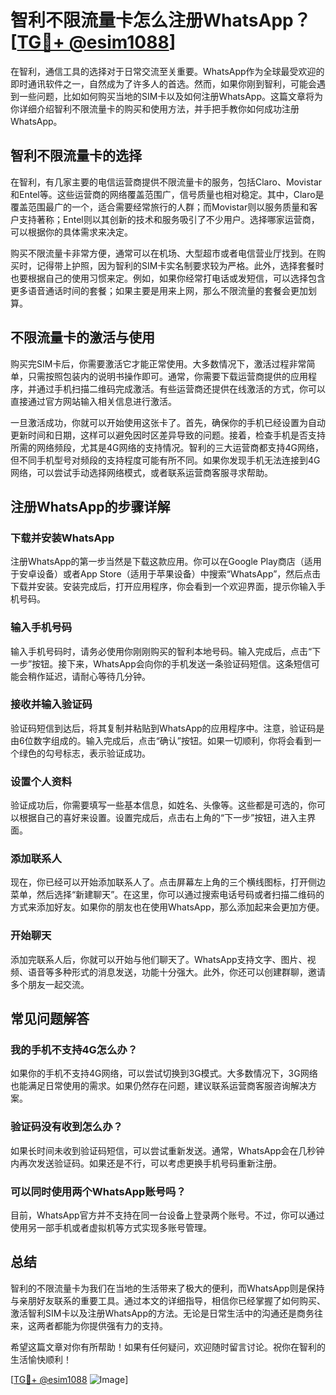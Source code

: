 # 智利不限流量卡怎么注册WhatsApp？[[TG💪+ @esim1088](https://t.me/s/esim1088)]

在智利，通信工具的选择对于日常交流至关重要。WhatsApp作为全球最受欢迎的即时通讯软件之一，自然成为了许多人的首选。然而，如果你刚到智利，可能会遇到一些问题，比如如何购买当地的SIM卡以及如何注册WhatsApp。这篇文章将为你详细介绍智利不限流量卡的购买和使用方法，并手把手教你如何成功注册WhatsApp。

## 智利不限流量卡的选择

在智利，有几家主要的电信运营商提供不限流量卡的服务，包括Claro、Movistar和Entel等。这些运营商的网络覆盖范围广，信号质量也相对稳定。其中，Claro是覆盖范围最广的一个，适合需要经常旅行的人群；而Movistar则以服务质量和客户支持著称；Entel则以其创新的技术和服务吸引了不少用户。选择哪家运营商，可以根据你的具体需求来决定。

购买不限流量卡非常方便，通常可以在机场、大型超市或者电信营业厅找到。在购买时，记得带上护照，因为智利的SIM卡实名制要求较为严格。此外，选择套餐时也要根据自己的使用习惯来定。例如，如果你经常打电话或发短信，可以选择包含更多语音通话时间的套餐；如果主要是用来上网，那么不限流量的套餐会更加划算。

## 不限流量卡的激活与使用

购买完SIM卡后，你需要激活它才能正常使用。大多数情况下，激活过程非常简单，只需按照包装内的说明书操作即可。通常，你需要下载运营商提供的应用程序，并通过手机扫描二维码完成激活。有些运营商还提供在线激活的方式，你可以直接通过官方网站输入相关信息进行激活。

一旦激活成功，你就可以开始使用这张卡了。首先，确保你的手机已经设置为自动更新时间和日期，这样可以避免因时区差异导致的问题。接着，检查手机是否支持所需的网络频段，尤其是4G网络的支持情况。智利的三大运营商都支持4G网络，但不同手机型号对频段的支持程度可能有所不同。如果你发现手机无法连接到4G网络，可以尝试手动选择网络模式，或者联系运营商客服寻求帮助。

## 注册WhatsApp的步骤详解

### 下载并安装WhatsApp

注册WhatsApp的第一步当然是下载这款应用。你可以在Google Play商店（适用于安卓设备）或者App Store（适用于苹果设备）中搜索“WhatsApp”，然后点击下载并安装。安装完成后，打开应用程序，你会看到一个欢迎界面，提示你输入手机号码。

### 输入手机号码

输入手机号码时，请务必使用你刚刚购买的智利本地号码。输入完成后，点击“下一步”按钮。接下来，WhatsApp会向你的手机发送一条验证码短信。这条短信可能会稍作延迟，请耐心等待几分钟。

### 接收并输入验证码

验证码短信到达后，将其复制并粘贴到WhatsApp的应用程序中。注意，验证码是由6位数字组成的。输入完成后，点击“确认”按钮。如果一切顺利，你将会看到一个绿色的勾号标志，表示验证成功。

### 设置个人资料

验证成功后，你需要填写一些基本信息，如姓名、头像等。这些都是可选的，你可以根据自己的喜好来设置。设置完成后，点击右上角的“下一步”按钮，进入主界面。

### 添加联系人

现在，你已经可以开始添加联系人了。点击屏幕左上角的三个横线图标，打开侧边菜单，然后选择“新建聊天”。在这里，你可以通过搜索电话号码或者扫描二维码的方式来添加好友。如果你的朋友也在使用WhatsApp，那么添加起来会更加方便。

### 开始聊天

添加完联系人后，你就可以开始与他们聊天了。WhatsApp支持文字、图片、视频、语音等多种形式的消息发送，功能十分强大。此外，你还可以创建群聊，邀请多个朋友一起交流。

## 常见问题解答

### 我的手机不支持4G怎么办？

如果你的手机不支持4G网络，可以尝试切换到3G模式。大多数情况下，3G网络也能满足日常使用的需求。如果仍然存在问题，建议联系运营商客服咨询解决方案。

### 验证码没有收到怎么办？

如果长时间未收到验证码短信，可以尝试重新发送。通常，WhatsApp会在几秒钟内再次发送验证码。如果还是不行，可以考虑更换手机号码重新注册。

### 可以同时使用两个WhatsApp账号吗？

目前，WhatsApp官方并不支持在同一台设备上登录两个账号。不过，你可以通过使用另一部手机或者虚拟机等方式实现多账号管理。

## 总结

智利的不限流量卡为我们在当地的生活带来了极大的便利，而WhatsApp则是保持与亲朋好友联系的重要工具。通过本文的详细指导，相信你已经掌握了如何购买、激活智利SIM卡以及注册WhatsApp的方法。无论是日常生活中的沟通还是商务往来，这两者都能为你提供强有力的支持。

希望这篇文章对你有所帮助！如果有任何疑问，欢迎随时留言讨论。祝你在智利的生活愉快顺利！

[[TG💪+ @esim1088](https://t.me/s/esim1088) ![Image](https://i.postimg.cc/4NQfJmqS/Snipaste-2025-05-13-00-14-12.png)]